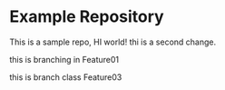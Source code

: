 # Example Repository
This is a sample repo, HI world!
thi is a second change.

this is branching in Feature01

this is branch class Feature03
